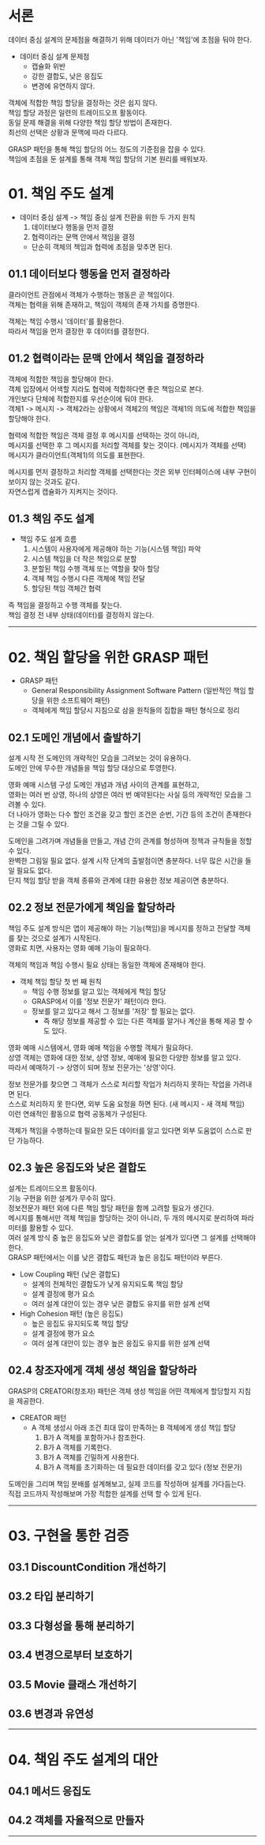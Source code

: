 # 서론 
데이터 중심 설계의 문제점을 해결하기 위해 데이터가 아닌 '책임'에 초점을 둬야 한다.
- 데이터 중심 설계 문제점
    - 캡슐화 위반
    - 강한 결합도, 낮은 응집도
    - 변경에 유연하지 않다.

객체에 적합한 책임 할당을 결정하는 것은 쉽지 않다.  
책임 할당 과정은 일련의 트레이드오프 활동이다.  
동일 문제 해결을 위해 다양한 책임 할당 방법이 존재한다.  
최선의 선택은 상황과 문맥에 따라 다르다.

GRASP 패턴을 통해 책임 할당의 어느 정도의 기준점을 잡을 수 있다.  
책임에 초점을 둔 설계를 통해 객체 책임 할당의 기본 원리를 배워보자.  

# 01. 책임 주도 설계
- 데이터 중심 설계 -> 책임 중심 설계 전환을 위한 두 가지 원칙
  1. 데이터보다 행동을 먼저 결정
  2. 협력이라는 문맥 안에서 책임을 결정
  - 단순히 객체의 책임과 협력에 초점을 맞추면 된다.

## 01.1 데이터보다 행동을 먼저 결정하라
클라이언트 관점에서 객체가 수행하는 행동은 곧 책임이다.  
객체는 협력을 위해 존재하고, 책임이 객체의 존재 가치를 증명한다.  
  
객체는 책임 수행시 '데이터'를 활용한다.  
따라서 책임을 먼저 결장한 후 데이터를 결정한다.  

## 01.2 협력이라는 문맥 안에서 책임을 결정하라
객체에 적합한 책임을 할당해야 한다.  
객체 입장에서 어색할 지라도 협력에 적합하다면 좋은 책임으로 본다.  
개인보다 단체에 적합한지를 우선순이에 둬야 한다.  
객체1 -> 메시지 -> 객체2라는 상황에서 객체2의 책임은 객체1의 의도에 적합한 책임을 할당해야 한다.  
  
협력에 적합한 책임은 객체 결정 후 메시지를 선택하는 것이 아니라,  
메시지를 선택한 후 그 메시지를 처리할 객체를 찾는 것이다. (메시지가 객체를 선택)  
메시지가 클라이언트(객체1)의 의도를 표현한다.  
  
메시지를 먼저 결정하고 처리할 객체를 선택한다는 것은 외부 인터페이스에 내부 구현이 보이지 않는 것과도 같다.  
자연스럽게 캡슐화가 지켜지는 것이다.  

## 01.3 책임 주도 설계
- 책임 주도 설계 흐름
  1. 시스템이 사용자에게 제공해야 하는 기능(시스템 책임) 파악
  2. 시스템 책임을 더 작은 책임으로 분할
  3. 분할된 책임 수행 객체 또는 역할을 찾아 할당
  4. 객체 책임 수행시 다른 객체에 책임 전달
  5. 할당된 책임 객체간 협력
  
즉 책임을 결정하고 수행 객체를 찾는다.  
책임 결정 전 내부 상태(데이터)를 결정하지 않는다.  

---

# 02. 책임 할당을 위한 GRASP 패턴
- GRASP 패턴
  - General Responsibility Assignment Software Pattern (일반적인 책임 할당을 위한 소프트웨어 패턴)
  - 객체에게 책임 할당시 지침으로 삼을 원칙들의 집합을 패턴 형식으로 정리
  
## 02.1 도메인 개념에서 출발하기
설계 시작 전 도메인의 개략적인 모습을 그려보는 것이 유용하다.  
도메인 안에 무수한 개념들을 책임 할당 대상으로 투영한다.  
  
영화 예매 시스템 구성 도메인 개념과 개념 사이의 관계를 표현하고,  
영화는 여러 번 상영, 하나의 상영은 여러 번 예약된다는 사실 등의 개략적인 모습을 그려볼 수 있다.  
더 나아가 영화는 다수 할인 조건을 갖고 할인 조건은 순번, 기간 등의 조건이 존재한다는 것을 그릴 수 있다.  
  
도메인을 그려가며 개념들을 만들고, 개념 간의 관계를 형성하며 정책과 규칙들을 정할 수 있다.  
완벽한 그림일 필요 없다. 설계 시작 단계의 출발점이면 충분하다. 너무 많은 시간을 들일 필요도 없다.  
단지 책임 할당 받을 객체 종류와 관계에 대한 유용한 정보 제공이면 충분하다.  
  
## 02.2 정보 전문가에게 책임을 할당하라
책임 주도 설계 방식은 앱이 제공해야 하는 기능(책임)을 메시지를 정하고 전달할 객체를 찾는 것으로 설계가 시작된다.  
영화로 치면, 사용자는 영화 예매 기능이 필요하다.  
  
객체의 책임과 책임 수행시 필요 상태는 동일한 객체에 존재해야 한다.  
- 객체 책임 할당 첫 번 째 원칙
  - 책임 수행 정보를 알고 있는 객체에게 책임 할당 
  - GRASP에서 이를 '정보 전문가' 패턴이라 한다.
  - 정보를 알고 있다고 해서 그 정보를 '저장' 할 필요는 없다.
    - 즉 해당 정보를 제공할 수 있는 다른 객체를 알거나 계산을 통해 제공 할 수도 있다.
  
영화 예매 시스템에서, 영화 예매 책임을 수행할 객체가 필요하다.  
상영 객체는 영화에 대한 정보, 상영 정보, 예매에 필요한 다양한 정보를 알고 있다.  
따라서 예매하기 -> 상영이 되며 정보 전문가는 '상영'이다.  
  
정보 전문가를 찾으면 그 객체가 스스로 처리할 작업가 처리하지 못하는 작업을 가려내면 된다.  
스스로 처리하지 못 한다면, 외부 도움 요청을 하면 된다. (새 메시지 - 새 객체 책임)  
이런 연쇄적인 활동으로 협력 공동체가 구성된다.  
  
객체가 책임을 수행하는데 필요한 모든 데이터를 알고 있다면 외부 도움없이 스스로 판단 가능하다.  

## 02.3 높은 응집도와 낮은 결합도
설계는 트레이드오프 활동이다.  
기능 구현을 위한 설계가 무수히 많다.  
정보전문가 패턴 외에 다른 책임 할당 패턴을 함께 고려할 필요가 생긴다.  
메시지를 통해서만 객체 책임을 할당하는 것이 아니라, 두 개의 메시지로 분리하여 파라미터를 활용할 수 있다.  
여러 설계 방식 중 높은 응집도와 낮은 결합도를 얻는 설계가 있다면 그 설계를 선택해야 한다.  
GRASP 패턴에서는 이를 낮은 결합도 패턴과 높은 응집도 패턴이라 부른다.  
- Low Coupling 패턴 (낮은 결합도)
  - 설계의 전체적인 결합도가 낮게 유지되도록 책임 할당
  - 설계 결정에 평가 요소
  - 여러 설계 대안이 있는 경우 낮은 결합도 유지를 위한 설계 선택
- High Cohesion 패턴 (높은 응집도)
  - 높은 응집도 유지되도록 책임 할당
  - 설계 결정에 평가 요소
  - 여러 설계 대안이 있는 경우 높은 응집도 유지를 위한 설계 선택
  
## 02.4 창조자에게 객체 생성 책임을 할당하라
GRASP의 CREATOR(창조자) 패턴은 객체 생성 책임을 어떤 객체에게 할당할지 지침을 제공한다.  
- CREATOR 패턴
  - A 객체 생성시 아래 조건 최대 많이 만족하는 B 객체에게 생성 책임 할당
    1. B가 A 객체를 포함하거나 참조한다.
    2. B가 A 객체를 기록한다.
    3. B가 A 객체를 긴밀하게 사용한다.
    4. B가 A 객체를 초기화하는 데 필요한 데이터를 갖고 있다 (정보 전문가)
  
도메인을 그리며 책임 분배를 설계해보고, 실제 코드를 작성하며 설계를 가다듬는다.  
직접 코드까지 작성해보며 가장 적합한 설계를 선택 할 수 있게 된다.

---

# 03. 구현을 통한 검증

## 03.1 DiscountCondition 개선하기
## 03.2 타입 분리하기
## 03.3 다형성을 통해 분리하기
## 03.4 변경으로부터 보호하기
## 03.5 Movie 클래스 개선하기
## 03.6 변경과 유연성

---

# 04. 책임 주도 설계의 대안

## 04.1 메서드 응집도
## 04.2 객체를 자율적으로 만들자

---
















































